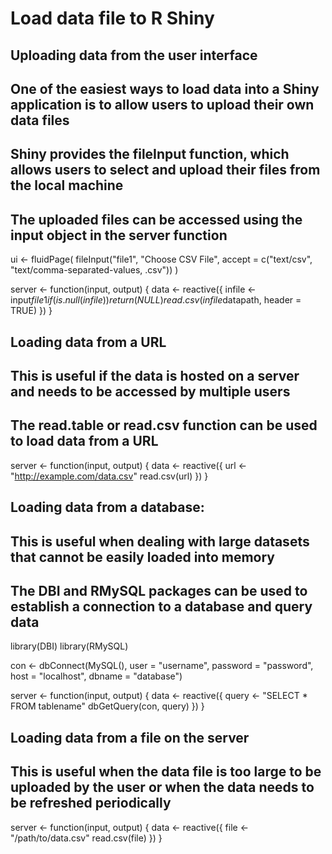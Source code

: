 # Load data file to R Shiny

## Uploading data from the user interface
## One of the easiest ways to load data into a Shiny application is to allow users to upload their own data files

## Shiny provides the fileInput function, which allows users to select and upload their files from the local machine
## The uploaded files can be accessed using the input object in the server function

ui <- fluidPage(
  fileInput("file1", "Choose CSV File",
            accept = c("text/csv",
                       "text/comma-separated-values,
                       .csv"))
)

server <- function(input, output) {
  data <- reactive({
    infile <- input$file1
    if (is.null(infile)) {
      return(NULL)
    }
    read.csv(infile$datapath, header = TRUE)
  })
}

## Loading data from a URL
## This is useful if the data is hosted on a server and needs to be accessed by multiple users
## The read.table or read.csv function can be used to load data from a URL

server <- function(input, output) {
  data <- reactive({
    url <- "http://example.com/data.csv"
    read.csv(url)
  })
}

## Loading data from a database:
## This is useful when dealing with large datasets that cannot be easily loaded into memory
## The DBI and RMySQL packages can be used to establish a connection to a database and query data

library(DBI)
library(RMySQL)

con <- dbConnect(MySQL(), user = "username", password = "password", 
                 host = "localhost", dbname = "database")

server <- function(input, output) {
  data <- reactive({
    query <- "SELECT * FROM tablename"
    dbGetQuery(con, query)
  })
}

## Loading data from a file on the server
## This is useful when the data file is too large to be uploaded by the user or when the data needs to be refreshed periodically

server <- function(input, output) {
  data <- reactive({
    file <- "/path/to/data.csv"
    read.csv(file)
  })
}
